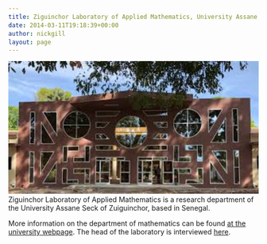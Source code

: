 ```yaml
---
title: Ziguinchor Laboratory of Applied Mathematics, University Assane Seck of Ziguinchor, Senegal
date: 2014-03-11T19:18:39+00:00
author: nickgill
layout: page
---
```



<img src = "zlam.png" style="width: 600px;" style="align: center"><br>
Ziguinchor Laboratory of Applied Mathematics is a research department of the University Assane Seck of Zuiguinchor, based in Senegal.

More information on the department of mathematics can be found <a href = "http://www.univ-zig.sn/">at the university webpage</a>. The head of the laboratory is interviewed <a href = "https://www.youtube.com/watch?v=1-O94lIGhY0">here</a>.

